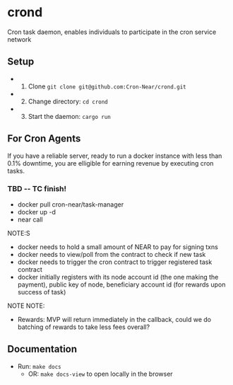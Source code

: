 # crond
Cron task daemon, enables individuals to participate in the cron service network

## Setup

* 1. Clone `git clone git@github.com:Cron-Near/crond.git`
* 2. Change directory: `cd crond`
* 3. Start the daemon: `cargo run`

## For Cron Agents

If you have a reliable server, ready to run a docker instance with less than 0.1% downtime, you are elligible for earning revenue by executing cron tasks.

### TBD -- TC finish!

* docker pull cron-near/task-manager
* docker up -d
* near call 

NOTE:S
* docker needs to hold a small amount of NEAR to pay for signing txns
* docker needs to view/poll from the contract to check if new task
* docker needs to trigger the cron contract to trigger registered task contract
* docker initially registers with its node account id (the one making the payment), public key of node, beneficiary account id (for rewards upon success of task)

NOTE NOTE:
* Rewards: MVP will return immediately in the callback, could we do batching of rewards to take less fees overall?

## Documentation

* Run: `make docs`
  * OR: `make docs-view` to open locally in the browser

